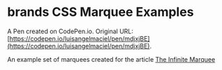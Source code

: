 # brands CSS Marquee Examples

A Pen created on CodePen.io. Original URL: [https://codepen.io/luisangelmaciel/pen/mdjxjBE](https://codepen.io/luisangelmaciel/pen/mdjxjBE).

An example set of marquees created for the article <a href="https://ryanmulligan.dev/blog/css-marquee/">The Infinite Marquee</a>
